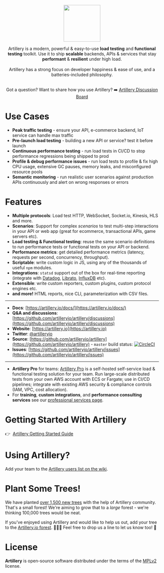 <p align="center">
<a href="https://artillery.io"><img src="https://artillery.io/images/artillery-logo-square.png" height="120" /></a>
</p>
<p align="center">
  Artillery is a modern, powerful & easy-to-use <strong>load testing</strong> and <strong>functional testing</strong> toolkit. Use it to ship <strong>scalable</strong> backends, APIs & services that stay <strong>performant</strong> & <strong>resilient</strong> under high load.<br /><br />
  Artillery has a strong focus on developer happiness &amp; ease of use, and a batteries-included philosophy.<br><br>
</p>
<p align="center">
Got a question? Want to share how you use Artillery? ➡️ <a href="https://github.com/artilleryio/artillery/discussions">Artillery Discussion Board</a>
</p>


# Use Cases

- **Peak traffic testing** - ensure your API, e-commerce backend, IoT service can handle max traffic
- **Pre-launch load testing** - building a new API or service? test it before launch
- **Continuous performance testing** - run load tests in CI/CD to stop performance regressions being shipped to prod
- **Profile & debug performance issues** - run load tests to profile & fix high CPU usage, extensive GC pauses, memory leaks, and misconfigured resource pools
- **Semantic monitoring** - run realistic user scenarios against production APIs continuously and alert on wrong responses or errors

# Features

- **Multiple protocols**:  Load test HTTP, WebSocket, Socket.io, Kinesis, HLS and more.
- **Scenarios**: Support for complex *scenarios* to test multi-step interactions in your API or web app (great for ecommerce, transactional APIs, game servers etc).
- **Load testing & Functional testing**: reuse the same scenario definitions to run performance tests or functional tests on your API or backend.
- **Performance metrics**: get detailed performance metrics (latency, requests per second, concurrency, throughput).
- **Scriptable**: write custom logic in JS, using any of the thousands of useful `npm` modules.
- **Integrations**: `statsd` support out of the box for real-time reporting (integrate with [Datadog](http://docs.datadoghq.com/guides/dogstatsd/), [Librato](https://www.librato.com/docs/kb/collect/collection_agents/stastd.html), [InfluxDB](https://influxdata.com/blog/getting-started-with-sending-statsd-metrics-to-telegraf-influxdb/) etc).
- **Extensible**: write custom reporters, custom plugins, custom protocol engines etc.
- **and more!** HTML reports, nice CLI, parameterization with CSV files.

---

- **Docs**: [https://artillery.io/docs/](https://artillery.io/docs/)
- **Q&A and discussions**: [https://github.com/artilleryio/artillery/discussions](https://github.com/artilleryio/artillery/discussions)
- **Website**: [https://artillery.io](https://artillery.io)
- **Twitter**: [@artilleryio](https://twitter.com/artilleryio)
- **Source**: [https://github.com/artilleryio/artillery](https://github.com/artilleryio/artillery) - `master` build status: [![CircleCI](https://circleci.com/gh/artilleryio/artillery.svg?style=svg)](https://circleci.com/gh/artilleryio/artillery)
- **Issues**: [https://github.com/artilleryio/artillery/issues](https://github.com/artilleryio/artillery/issues)

---

- **Artillery Pro** for teams: [Artillery Pro](https://artillery.io/pro/) is a self-hosted self-service load & functional testing solution for your team. Run large-scale distributed tests from your own AWS account with ECS or Fargate; use in CI/CD pipelines; integrate with existing AWS security & compliance controls (IAM, VPC, cost allocation).
- For **training**, **custom integrations**, and **performance consulting services** see our [professional services page](https://artillery.io/services/).

# Getting Started With Artillery

👉&nbsp;&nbsp;[Artillery Getting Started Guide](https://artillery.io/docs/guides/getting-started/installing-artillery.html)

# Using Artillery?

Add your team to the [Artillery users list on the wiki](https://github.com/shoreditch-ops/artillery/wiki/Companies-using-Artillery).

# Plant Some Trees!

We have planted [over 1,500 new trees](https://ecologi.com/artilleryio) with the help of Artillery community. That's a small forest! We're aiming to grow that to a *large* forest - we're thinking 100,000 trees would be neat.

If you've enjoyed using Artillery and would like to help us out, add your tree to the [Artillery.io forest](https://ecologi.com/artilleryio). 🌲🌳🌴 Feel free to drop us a line to let us know too! 💚

# License

**Artillery** is open-source software distributed under the terms of the [MPLv2](https://www.mozilla.org/en-US/MPL/2.0/) license.
